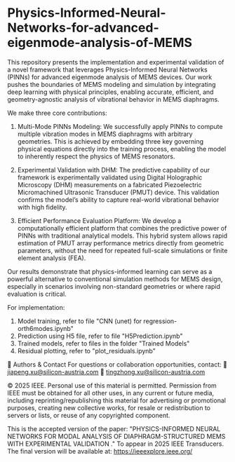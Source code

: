 # Physics-Informed-Neural-Networks-for-advanced-eigenmode-analysis-of-MEMS

This repository presents the implementation and experimental validation of a novel framework that leverages Physics-Informed Neural Networks (PINNs) for advanced eigenmode analysis of MEMS devices. Our work pushes the boundaries of MEMS modeling and simulation by integrating deep learning with physical principles, enabling accurate, efficient, and geometry-agnostic analysis of vibrational behavior in MEMS diaphragms.

We make three core contributions:

1. Multi-Mode PINNs Modeling: We successfully apply PINNs to compute multiple vibration modes in MEMS diaphragms with arbitrary geometries. This is achieved by embedding three key governing physical equations directly into the training process, enabling the model to inherently respect the physics of MEMS resonators.

2. Experimental Validation with DHM: The predictive capability of our framework is experimentally validated using Digital Holographic Microscopy (DHM) measurements on a fabricated Piezoelectric Micromachined Ultrasonic Transducer (PMUT) device. This validation confirms the model’s ability to capture real-world vibrational behavior with high fidelity.

3. Efficient Performance Evaluation Platform: We develop a computationally efficient platform that combines the predictive power of PINNs with traditional analytical models. This hybrid system allows rapid estimation of PMUT array performance metrics directly from geometric parameters, without the need for repeated full-scale simulations or finite element analysis (FEA).

Our results demonstrate that physics-informed learning can serve as a powerful alternative to conventional simulation methods for MEMS design, especially in scenarios involving non-standard geometries or where rapid evaluation is critical.

For implementation:

1. Model training, refer to file "CNN (unet) for regression-orth6modes.ipynb"
2. Prediction using H5 file, refer to file "H5Prediction.ipynb"
3. Trained models, refer to files in the folder "Trained Models"
4. Residual plotting, refer to "plot_residuals.ipynb"

👥 Authors & Contact
For questions or collaboration opportunities, contact:
📧 jiapeng.xu@silicon-austria.com
📧 tingzhong.xu@silicon-austria.com


© 2025 IEEE. Personal use of this material is permitted. 
Permission from IEEE must be obtained for all other uses, in any current or future media, 
including reprinting/republishing this material for advertising or promotional purposes, 
creating new collective works, for resale or redistribution to servers or lists, or reuse of any copyrighted component.

This is the accepted version of the paper: 
"PHYSICS-INFORMED NEURAL NETWORKS FOR MODAL ANALYSIS OF DIAPHRAGM-STRUCTURED MEMS WITH EXPERIMENTAL VALIDATION ." To appear in 2025 IEEE Transducers. 
The final version will be available at: https://ieeexplore.ieee.org/
